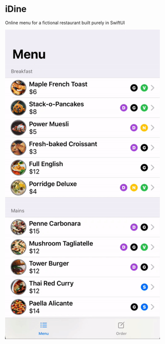 # iDine
Online menu for a fictional restaurant built purely in SwiftUI

![Preview of iDine](iDine_gif.gif)

